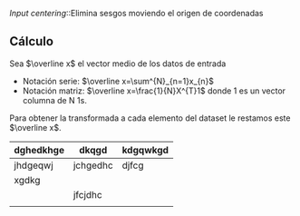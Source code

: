 *Input centering*::Elimina sesgos moviendo el origen de coordenadas

## Cálculo
Sea $\overline x$ el vector medio de los datos de entrada
- Notación serie: $\overline x=\sum^{N}_{n=1}x_{n}$ 
- Notación matriz: $\overline x=\frac{1}{N}X^{T}1$ donde 1 es un vector columna de N 1s.

Para obtener la transformada a cada elemento del dataset le restamos este $\overline x$.

| dghedkhge | dkqgd    | kdgqwkgd |
| --------- | -------- | -------- |
| jhdgeqwj  | jchgedhc | djfcg    |
| xgdkg     |          |          |
	| jfcjdhc
	          |          |          |
